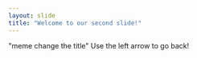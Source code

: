 ```yaml
---
layout: slide
title: "Welcome to our second slide!"
---
```

"meme change the title"
Use the left arrow to go back!

